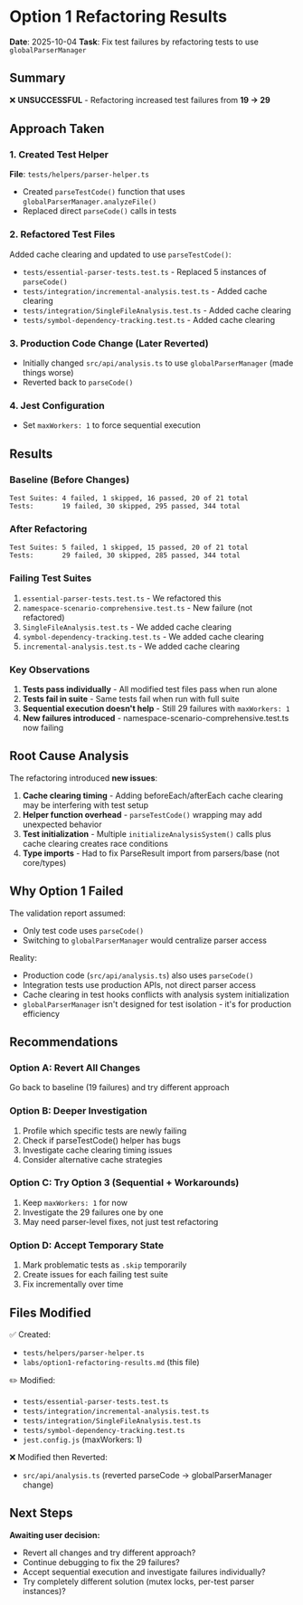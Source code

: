 # Option 1 Refactoring Results

**Date**: 2025-10-04
**Task**: Fix test failures by refactoring tests to use `globalParserManager`

## Summary

❌ **UNSUCCESSFUL** - Refactoring increased test failures from **19 → 29**

## Approach Taken

### 1. Created Test Helper
**File**: `tests/helpers/parser-helper.ts`
- Created `parseTestCode()` function that uses `globalParserManager.analyzeFile()`
- Replaced direct `parseCode()` calls in tests

### 2. Refactored Test Files
Added cache clearing and updated to use `parseTestCode()`:
- `tests/essential-parser-tests.test.ts` - Replaced 5 instances of `parseCode()`
- `tests/integration/incremental-analysis.test.ts` - Added cache clearing
- `tests/integration/SingleFileAnalysis.test.ts` - Added cache clearing
- `tests/symbol-dependency-tracking.test.ts` - Added cache clearing

### 3. Production Code Change (Later Reverted)
- Initially changed `src/api/analysis.ts` to use `globalParserManager` (made things worse)
- Reverted back to `parseCode()`

### 4. Jest Configuration
- Set `maxWorkers: 1` to force sequential execution

## Results

### Baseline (Before Changes)
```
Test Suites: 4 failed, 1 skipped, 16 passed, 20 of 21 total
Tests:       19 failed, 30 skipped, 295 passed, 344 total
```

### After Refactoring
```
Test Suites: 5 failed, 1 skipped, 15 passed, 20 of 21 total
Tests:       29 failed, 30 skipped, 285 passed, 344 total
```

### Failing Test Suites
1. `essential-parser-tests.test.ts` - We refactored this
2. `namespace-scenario-comprehensive.test.ts` - New failure (not refactored)
3. `SingleFileAnalysis.test.ts` - We added cache clearing
4. `symbol-dependency-tracking.test.ts` - We added cache clearing
5. `incremental-analysis.test.ts` - We added cache clearing

### Key Observations

1. **Tests pass individually** - All modified test files pass when run alone
2. **Tests fail in suite** - Same tests fail when run with full suite
3. **Sequential execution doesn't help** - Still 29 failures with `maxWorkers: 1`
4. **New failures introduced** - namespace-scenario-comprehensive.test.ts now failing

## Root Cause Analysis

The refactoring introduced **new issues**:

1. **Cache clearing timing** - Adding beforeEach/afterEach cache clearing may be interfering with test setup
2. **Helper function overhead** - `parseTestCode()` wrapping may add unexpected behavior
3. **Test initialization** - Multiple `initializeAnalysisSystem()` calls plus cache clearing creates race conditions
4. **Type imports** - Had to fix ParseResult import from parsers/base (not core/types)

## Why Option 1 Failed

The validation report assumed:
- Only test code uses `parseCode()`
- Switching to `globalParserManager` would centralize parser access

Reality:
- Production code (`src/api/analysis.ts`) also uses `parseCode()`
- Integration tests use production APIs, not direct parser access
- Cache clearing in test hooks conflicts with analysis system initialization
- `globalParserManager` isn't designed for test isolation - it's for production efficiency

## Recommendations

### Option A: Revert All Changes
Go back to baseline (19 failures) and try different approach

### Option B: Deeper Investigation
1. Profile which specific tests are newly failing
2. Check if parseTestCode() helper has bugs
3. Investigate cache clearing timing issues
4. Consider alternative cache strategies

### Option C: Try Option 3 (Sequential + Workarounds)
1. Keep `maxWorkers: 1` for now
2. Investigate the 29 failures one by one
3. May need parser-level fixes, not just test refactoring

### Option D: Accept Temporary State
1. Mark problematic tests as `.skip` temporarily
2. Create issues for each failing test suite
3. Fix incrementally over time

## Files Modified

✅ Created:
- `tests/helpers/parser-helper.ts`
- `labs/option1-refactoring-results.md` (this file)

✏️ Modified:
- `tests/essential-parser-tests.test.ts`
- `tests/integration/incremental-analysis.test.ts`
- `tests/integration/SingleFileAnalysis.test.ts`
- `tests/symbol-dependency-tracking.test.ts`
- `jest.config.js` (maxWorkers: 1)

❌ Modified then Reverted:
- `src/api/analysis.ts` (reverted parseCode → globalParserManager change)

## Next Steps

**Awaiting user decision:**
- Revert all changes and try different approach?
- Continue debugging to fix the 29 failures?
- Accept sequential execution and investigate failures individually?
- Try completely different solution (mutex locks, per-test parser instances)?
